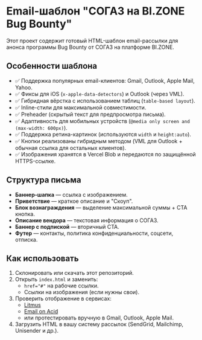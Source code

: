 # Email-шаблон "СОГАЗ на BI.ZONE Bug Bounty"

Этот проект содержит готовый HTML-шаблон email-рассылки для анонса программы Bug Bounty от СОГАЗ на платформе BI.ZONE.

## Особенности шаблона
- ✅ Поддержка популярных email-клиентов: Gmail, Outlook, Apple Mail, Yahoo.
- ✅ Фиксы для iOS (`x-apple-data-detectors`) и Outlook (через VML).
- ✅ Гибридная вёрстка с использованием таблиц (`table-based layout`).
- ✅ Inline-стили для максимальной совместимости.
- ✅ Preheader (скрытый текст для предпросмотра письма).
- ✅ Адаптивность для мобильных устройств (`@media only screen and (max-width: 600px)`).
- ✅ Поддержка ретина-картинок (используются `width` и `height:auto`).
- ✅ Кнопки реализованы гибридным методом (VML для Outlook + обычная ссылка для остальных клиентов).
- ✅ Изображения хранятся в Vercel Blob и передаются по защищённой HTTPS-ссылке.

## Структура письма
- **Баннер-шапка** — ссылка с изображением.
- **Приветствие** — краткое описание и "Скоуп".
- **Блок вознаграждения** — выделение максимальной суммы + CTA кнопка.
- **Описание вендора** — текстовая информация о СОГАЗ.
- **Баннер с подпиской** — вторичный CTA.
- **Футер** — контакты, политика конфиденциальности, соцсети, отписка.

## Как использовать
1. Склонировать или скачать этот репозиторий.
2. Открыть `index.html` и заменить:
   - `href="#"` на рабочие ссылки.
   - Ссылки на изображения (если нужны свои).
3. Проверить отображение в сервисах:
   - [Litmus](https://litmus.com/)
   - [Email on Acid](https://www.emailonacid.com/)
   - или протестировать вручную в Gmail, Outlook, Apple Mail.
4. Загрузить HTML в вашу систему рассылок (SendGrid, Mailchimp, Unisender и др.).
